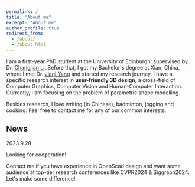 ```yaml
---
permalink: /
title: "About me"
excerpt: "About me"
author_profile: true
redirect_from: 
  - /about/
  - /about.html
---
```


I am a first-year PhD student at the University of Edinburgh, supervised by Dr. [Changjian Li](https://enigma-li.github.io). Before that, I got my Bachelor's degree at Xian, China, where I met Dr. [Jiaqi Yang](https://sites.google.com/view/jiaqiyang) and started my research journey. I have a specific research interest in **user-friendly 3D design**, a cross-field of Computer Graphics, Computer Vision and Human-Computer Interaction. Currently, I am focusing on the problem of parametric shape modelling.

Besides research, I love writing (in Chinese), badminton, jogging and cooking. Feel free to contact me for any of our common interests.

## News
2023.9.28

Looking for cooperation!

Contact me if you have experience in OpenScad design and want some audience at top-tier research conferences like CVPR2024 \& Siggraph2024. Let's make some difference!

